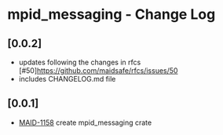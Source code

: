 # mpid_messaging - Change Log

## [0.0.2]
- updates following the changes in rfcs [#50]https://github.com/maidsafe/rfcs/issues/50
- includes CHANGELOG.md file

## [0.0.1]
- [MAID-1158](https://maidsafe.atlassian.net/browse/MAID-1548) create mpid_messaging crate
